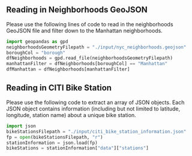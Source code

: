 ## Reading in Neighborhoods GeoJSON
Please use the following lines of code to read in the neighborhoods GeoJSON file and filter down to the Manhattan neighborhoods.
```python
import geopandas as gpd
neighborhoodsGeometryFilepath = "./input/nyc_neighborhoods.geojson"
boroughCol = "borough"
dfNeighborhoods = gpd.read_file(neighborhoodsGeometryFilepath)
manhattanFilter = dfNeighborhoods[boroughCol] == "Manhattan"
dfManhattan = dfNeighborhoods[manhattanFilter]
```

## Reading in CITI Bike Station
Please use the following code to extract an array of JSON objects. Each JSON object contains information (including but not limited to latitude, longitude, station name) about a unique bike station.
```python
import json
bikeStationsFilepath = "./input/citi_bike_station_information.json"
fp = open(bikeStationsFilepath, "r")
stationInformation = json.load(fp)
bikeStations = stationInformation["data"]["stations"]
``` 